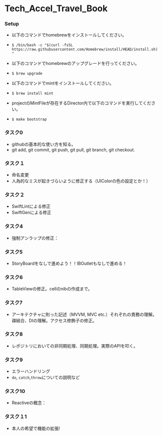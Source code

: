 # Tech_Accel_Travel_Book

### Setup
- 以下のコマンドでhomebrewをインストールしてください。
 - `$ /bin/bash -c "$(curl -fsSL https://raw.githubusercontent.com/Homebrew/install/HEAD/install.sh)"`

- 以下のコマンドでhomebrewのアップグレードを行ってください。
 - `$ brew upgrade`

- 以下のコマンドでmintをインストールしてください。
 - `$ brew install mint`

- projectのMintFileが存在するDirector内で以下のコマンドを実行してください。
 - `$ make bootstrap`


### タスク0
- githubの基本的な使い方を知る。
- git add, git commit, git push, git pull, git branch, git checkout.

### タスク１
 - 命名変更
 - 人為的なミスが起きづらいように修正する（UIColorの色の設定とか！）

### タスク２
- SwiftLintによる修正
- SwiftGenによる修正

### タスク4
- 強制アンラップの修正：

### タスク5
- StoryBoardをなしで進めよう！！IBOutletもなしで進める！

### タスク6
- TableViewの修正。cellのnibの作成まで。

### タスク7
- アーキテクチャに則った記述（MVVM, MVC etc.）それぞれの責務の理解。疎結合、DIの理解。アクセス修飾子の修正。

### タスク8
- レポジトリにおいての非同期処理、同期処理。実際のAPIを叩く。

### タスク9
- エラーハンドリング
- `do`, `catch`,`throw`についての説明など

### タスク10
- Reactiveの概念：

### タスク１1
- 本人の希望で機能の拡張!
